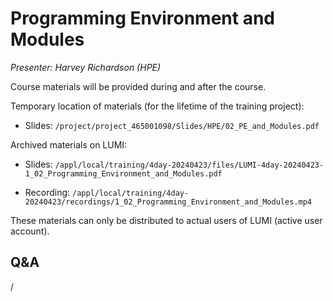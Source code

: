# Programming Environment and Modules

*Presenter: Harvey Richardson (HPE)*

Course materials will be provided during and after the course.

Temporary location of materials (for the lifetime of the training project):

-   Slides: `/project/project_465001098/Slides/HPE/02_PE_and_Modules.pdf`

Archived materials on LUMI:

-   Slides: `/appl/local/training/4day-20240423/files/LUMI-4day-20240423-1_02_Programming_Environment_and_Modules.pdf`

-   Recording: `/appl/local/training/4day-20240423/recordings/1_02_Programming_Environment_and_Modules.mp4`

These materials can only be distributed to actual users of LUMI (active user account).

## Q&A

/


